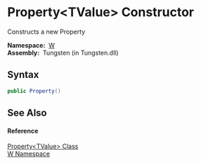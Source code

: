 Property&lt;TValue> Constructor
===============================
   Constructs a new Property

  **Namespace:**  [W][1]  
  **Assembly:**  Tungsten (in Tungsten.dll)

Syntax
------

```csharp
public Property()
```


See Also
--------

#### Reference
[Property&lt;TValue> Class][2]  
[W Namespace][1]  

[1]: ../README.md
[2]: README.md